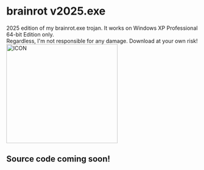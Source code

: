 # brainrot v2025.exe
2025 edition of my brainrot.exe trojan. It works on Windows XP Professional 64-bit Edition only.<br>
Regardless, I'm not responsible for any damage. Download at your own risk!<br>
<img width="292" height="261" alt="ICON" src="https://github.com/user-attachments/assets/a1cb158c-e5c6-4262-bd63-f1782922a664" />
## Source code coming soon!
